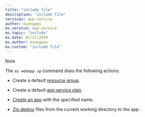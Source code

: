 ```yaml
---
title: "include file"
description: "include file"
services: app-service
author: msangapu
ms.service: app-service
ms.topic: "include"
ms.date: 02/27/2019
ms.author: msangapu
ms.custom: "include file"
---
```


> [!NOTE]
> The `az webapp up` command does the following actions:
>
>- Create a default [resource group](https://docs.microsoft.com/cli/azure/group#az-group-create).
>
>- Create a default [app service plan](https://docs.microsoft.com/cli/azure/appservice/plan#az-appservice-plan-create).
>
>- [Create an app](https://docs.microsoft.com/cli/azure/webapp#az-webapp-create) with the specified name.
>
>- [Zip deploy](https://docs.microsoft.com/azure/app-service/deploy-zip) files from the current working directory to the app.
>
